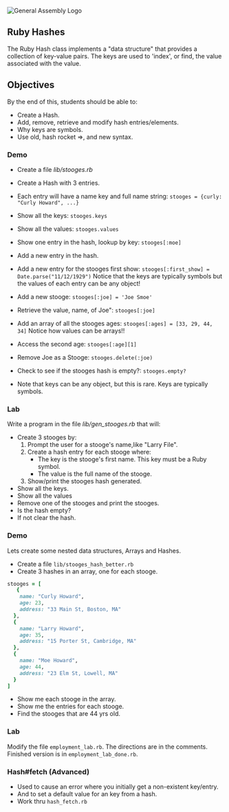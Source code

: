 ![General Assembly Logo](http://i.imgur.com/ke8USTq.png)

## Ruby Hashes

The Ruby Hash class implements a "data structure" that provides a
collection of key-value pairs. The keys are used to 'index', or find,
the value associated with the value.

## Objectives

By the end of this, students should be able to:

- Create a Hash.
- Add, remove, retrieve and modify hash entries/elements.
- Why keys are symbols.
- Use old, hash rocket =>, and new syntax.

### Demo


* Create a file _lib/stooges.rb_
* Create a Hash with 3 entries. 
* Each entry will have a name key and full name string: `stooges = {curly: "Curly Howard", ...}`
* Show all the keys: `stooges.keys`
* Show all the values: `stooges.values`
* Show one entry in the hash, lookup by key: `stooges[:moe]`
* Add a new entry in the hash.
* Add a new entry for the stooges first show: `stooges[:first_show] = Date.parse("11/12/1929")`
	Notice that the keys are typically symbols but the 
	values of each entry can be any object!
	
* Add a new stooge: `stooges[:joe] = 'Joe Smoe'`
* Retrieve the value, name, of Joe": `stooges[:joe]`
* Add an array of all the stooges ages: `stooges[:ages] = [33, 29, 44, 34]` Notice how values can be arrays!!
* Access the second age: `stooges[:age][1]`
* Remove Joe as a Stooge: `stooges.delete(:joe)`
* Check to see if the stooges hash is empty?: `stooges.empty?`
* Note that keys can be any object, but this is rare. Keys are typically symbols.

### Lab 
Write a program in the file _lib/gen_stooges.rb_ that will:    

* Create 3 stooges by:  
	1. Prompt the user for a stooge's name,like "Larry File".  
	2. Create a hash entry for each stooge where:  
		* The key is the stooge's first name. This key must be a Ruby symbol.  
		* The value is the full name of the stooge.  
	3. Show/print the stooges hash generated.
* Show all the keys.
* Show all the values
* Remove one of the stooges and print the stooges.
* Is the hash empty?
* If not clear the hash.

### Demo

Lets create some nested data structures, Arrays and Hashes.

* Create a file `lib/stooges_hash_better.rb`
* Create 3 hashes in an array, one for each stooge.  
```ruby
stooges = [
   {
    name: "Curly Howard",
    age: 23,
    address: "33 Main St, Boston, MA"
  },
  {
    name: "Larry Howard",
    age: 35,
    address: "15 Porter St, Cambridge, MA"
  },
  {
    name: "Moe Howard",
    age: 44,
    address: "23 Elm St, Lowell, MA"
  }
]
```

* Show me each stooge in the array.  
* Show me the entries for each stooge. 
* Find the stooges that are 44 yrs old.
	

### Lab
Modify the file `employment_lab.rb`. The directions are in the comments.  
Finished version is in `employment_lab_done.rb`.  

### Hash#fetch (Advanced)
* Used to cause an error where you initially get a non-existent key/entry.
* And to set a default value for an key from a hash.
* Work thru `hash_fetch.rb`
